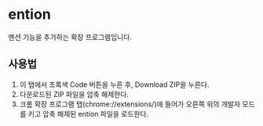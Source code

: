 # ention
멘션 기능을 추가하는 확장 프로그램입니다.
## 사용법
1. 이 탭에서 초록색 Code 버튼을 누른 후, Download ZIP을 누른다.
2. 다운로드된 ZIP 파일을 압축 해제한다.
3. 크롬 확장 프로그램 탭(chrome://extensions/)에 들어가 오른쪽 위의 개발자 모드를 키고 압축 해제된 ention 파일을 로드한다.
